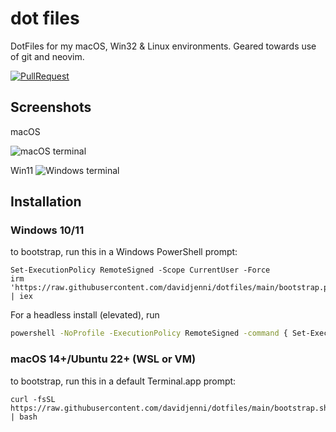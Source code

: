 # dot files

DotFiles for my macOS, Win32 & Linux environments. Geared towards use of git and neovim.

[![PullRequest](https://github.com/davidjenni/dotfiles/actions/workflows/PR.yml/badge.svg)](https://github.com/davidjenni/dotfiles/actions/workflows/PR.yml)

## Screenshots

macOS

![macOS terminal](assets/mac-terminal.png)

Win11
![Windows terminal](assets/win-terminal.png)

## Installation

### Windows 10/11

to bootstrap, run this in a Windows PowerShell prompt:

````shell
Set-ExecutionPolicy RemoteSigned -Scope CurrentUser -Force
irm 'https://raw.githubusercontent.com/davidjenni/dotfiles/main/bootstrap.ps1' | iex
````

For a headless install (elevated), run

```bash
powershell -NoProfile -ExecutionPolicy RemoteSigned -command { Set-ExecutionPolicy RemoteSigned -Scope CurrentUser -Force; $env:DOT_HEADLESS=1; irm https://raw.githubusercontent.com/davidjenni/dotfiles/main/bootstrap.ps1 | iex }
```

### macOS 14+/Ubuntu 22+ (WSL or VM)

to bootstrap, run this in a default Terminal.app prompt:

````shell
curl -fsSL https://raw.githubusercontent.com/davidjenni/dotfiles/main/bootstrap.sh | bash
````
